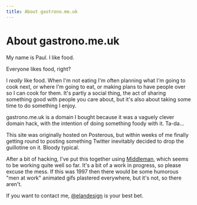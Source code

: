 ```yaml
---
title: About gastrono.me.uk
---
```

About gastrono.me.uk
====================

My name is Paul. I like food.

Everyone likes food, right?

I _really_ like food. When I'm not eating I'm often planning what I'm going to cook next, or where I'm going to eat, or making plans to have people over so I can cook for them. It's partly a social thing, the act of sharing something good with people you care about, but it's also about taking some time to do something I enjoy.

gastrono.me.uk is a domain I bought because it was a vaguely clever domain hack, with the intention of doing something foody with it. Ta-da...

This site was originally hosted on Posterous, but within weeks of me finally getting round to posting something Twitter inevitably decided to drop the guillotine on it. Bloody typical.

After a bit of hacking, I've put this together using [Middleman](http://middlemanapp.com), which seems to be working quite well so far. It's a bit of a work in progress, so please excuse the mess. If this was 1997 then there would be some humorous "men at work" animated gifs plastered everywhere, but it's not, so there aren't.

If you want to contact me, [@elandesign](http://twitter.com/elandesign) is your best bet.
